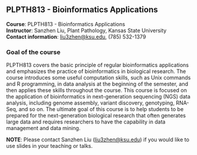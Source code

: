 ## PLPTH813 - Bioinformatics Applications
__Course__: PLPTH813 - Bioinformatics Applications  
__Instructor__: Sanzhen Liu, Plant Pathology, Kansas State University  
__Contact information__: liu3zhen@ksu.edu, (785) 532-1379  


### Goal of the course
PLPTH813 covers the basic principle of regular bioinformatics applications and emphasizes the practice of bioinformatics in biological research. The course introduces some useful computation skills, such as Unix commands and R programming, in data analysis at the beginning of the semester, and then applies these skills throughout the course. This course is focused on the application of bioinformatics in next-generation sequencing (NGS) data analysis, including genome assembly, variant discovery, genotyping, RNA-Seq, and so on. The ultimate goal of this course is to help students to be prepared for the next-generation biological research that often generates large data and requires researchers to have the capability in data management and data mining.

__NOTE__: Please contact Sanzhen Liu (liu3zhen@ksu.edu) if you would like to use slides in your teaching or talks.
